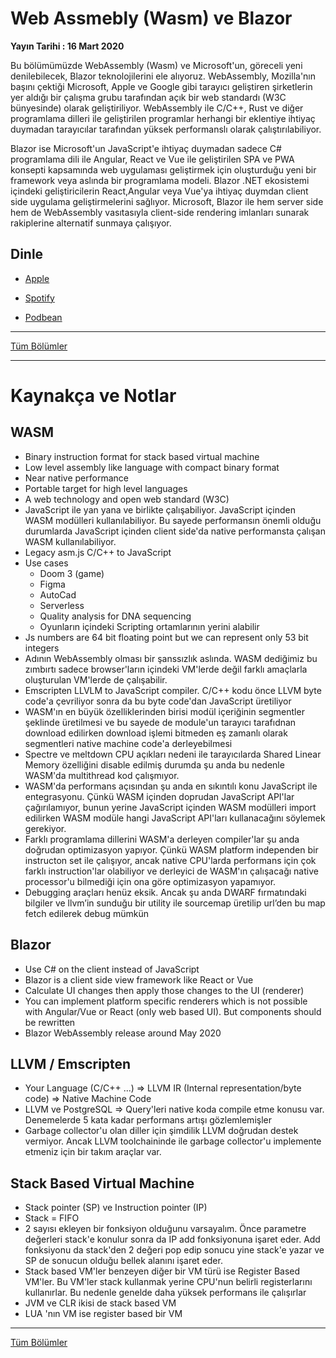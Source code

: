 # Web Assmebly (Wasm) ve Blazor
**Yayın Tarihi : 16 Mart 2020**

Bu bölümümüzde WebAssembly (Wasm) ve Microsoft'un, göreceli yeni denilebilecek, Blazor teknolojilerini ele alıyoruz. WebAssembly, Mozilla'nın başını çektiği Microsoft, Apple ve Google gibi tarayıcı geliştiren şirketlerin yer aldığı bir çalışma grubu tarafından açık bir web standardı (W3C bünyesinde) olarak geliştiriliyor. WebAssembly ile C/C++, Rust ve diğer programlama dilleri ile geliştirilen programlar herhangi bir eklentiye ihtiyaç duymadan tarayıcılar tarafından yüksek performanslı olarak çalıştırılabiliyor.

Blazor ise Microsoft'un JavaScript'e ihtiyaç duymadan sadece C# programlama dili ile Angular, React ve Vue ile geliştirilen SPA ve PWA konsepti kapsamında web uygulaması geliştirmek için oluşturduğu yeni bir framework veya aslında bir programlama modeli. Blazor .NET ekosistemi içindeki geliştiricilerin React,Angular veya Vue'ya ihtiyaç duymdan client side uygulama geliştirmelerini sağlıyor. Microsoft, Blazor ile hem server side hem de WebAssembly vasıtasıyla client-side rendering imlanları sunarak rakiplerine alternatif sunmaya çalışıyor.

## Dinle

* [Apple](https://apple.co/2w2FGbx)

* [Spotify](https://open.spotify.com/episode/5i8gzZ5zxGuwLzOGwvYl1z)

* [Podbean](https://munmis.podbean.com/e/webassembly-wasm-ve-blazor/)


<hr/>

[Tüm Bölümler](../README.md)

<hr/>

# Kaynakça ve Notlar

## WASM

* Binary instruction format for stack based virtual machine
* Low level assembly like language with compact binary format
* Near native performance
* Portable target for high level languages
* A web technology and open web standard (W3C)
* JavaScript ile yan yana ve birlikte çalışabiliyor. JavaScript içinden WASM modülleri kullanılabiliyor. Bu sayede performansın önemli olduğu durumlarda JavaScript içinden client side'da native performansta çalışan WASM kullanılabiliyor.
* Legacy asm.js C/C++ to JavaScript
* Use cases
	* Doom 3 (game)
	* Figma
	* AutoCad
	* Serverless
	* Quality analysis for DNA sequencing
	* Oyunların içindeki Scripting ortamlarının yerini alabilir
* Js numbers are 64 bit floating point but we can represent only 53 bit integers
* Adının WebAssembly olması bir şanssızlık aslında. WASM dediğimiz bu zımbırtı sadece browser'ların içindeki VM'lerde değil farklı amaçlarla oluşturulan VM'lerde de çalışabilir.
* Emscripten LLVLM to JavaScript compiler. C/C++ kodu önce LLVM byte code'a çevriliyor sonra da bu byte code'dan JavaScript üretiliyor
* WASM'ın en büyük özelliklerinden birisi modül içeriğinin segmentler şeklinde üretilmesi ve bu sayede de module'un tarayıcı tarafıdnan download edilirken download işlemi bitmeden eş zamanlı olarak segmentleri native machine code'a derleyebilmesi
* Spectre ve meltdown CPU açıkları nedeni ile tarayıcılarda Shared Linear Memory özelliğini disable edilmiş durumda şu anda bu nedenle WASM'da multithread kod çalışmıyor.
* WASM'da performans açısından şu anda en sıkıntılı konu JavaScript ile entegrasyonu. Çünkü WASM içinden doprudan JavaScript API'lar çağırılamıyor, bunun yerine JavaScript içinden WASM modülleri import edilirken WASM modüle hangi JavaScript API'ları kullanacağını söylemek gerekiyor.
* Farklı programlama dillerini WASM'a derleyen compiler'lar şu anda doğrudan optimizasyon yapıyor. Çünkü WASM platform independen bir instructon set ile çalışıyor, ancak native CPU'larda performans için çok farklı instruction'lar olabiliyor ve derleyici de WASM'ın çalışacağı native processor'u bilmediği için ona göre optimizasyon yapamıyor.
* Debugging araçları henüz eksik. Ancak şu anda DWARF fırmatındaki bilgiler ve llvm’in sunduğu bir utility ile sourcemap üretilip url’den bu map fetch edilerek debug mümkün

## Blazor

* Use C# on the client instead of JavaScript
* Blazor is a client side view framework like React or Vue
* Calculate UI changes then apply those changes to the UI (renderer)
* You can implement platform specific renderers which is not possible with Angular/Vue or React (only web based UI). But components should be rewritten
* Blazor WebAssembly release around May 2020


## LLVM / Emscripten

* Your Language (C/C++ ...) => LLVM IR (Internal representation/byte code) => Native Machine Code
* LLVM ve PostgreSQL => Query'leri native koda compile etme konusu var. Denemelerde 5 kata kadar performans artışı gözlemlemişler
* Garbage collector'u olan diller için şimdilik LLVM doğrudan destek vermiyor. Ancak LLVM toolchaininde ile garbage collector'u implemente etmeniz için bir takım araçlar var.

## Stack Based Virtual Machine

* Stack pointer (SP) ve Instruction pointer (IP)
* Stack = FIFO
* 2 sayısı ekleyen bir fonksiyon olduğunu varsayalım. Önce parametre değerleri stack'e konulur sonra da IP add fonksiyonuna işaret eder. Add fonksiyonu da stack'den 2 değeri pop edip sonucu yine stack'e yazar ve SP de sonucun olduğu bellek alanını işaret eder.
* Stack based VM'ler benzeyen diğer bir VM türü ise Register Based VM'ler. Bu VM'ler stack kullanmak yerine CPU'nun belirli registerlarını kullanırlar. Bu nedenle genelde daha yüksek performans ile çalışırlar
* JVM ve CLR ikisi de stack based VM
* LUA 'nın VM ise register based bir VM

<hr/>

[Tüm Bölümler](../README.md)
